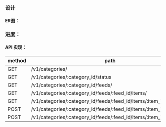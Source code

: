 ### 设计
#### ER图：

### 进度：
#### API 实现：
method|path|finish
-|-|-
GET|/v1/categories/|[x]
GET|/v1/categories/:category_id/status|[x]
GET|/v1/categories/:category_id/feeds/|[x]
GET|/v1/categories/:category_id/feeds/:feed_id/items/|[x]
GET|/v1/categories/:category_id/feeds/:feed_id/items/:item_id/|[x]
POST|/v1/categories/:category_id/feeds/:feed_id/items/:item_id/read|[]
POST|/v1/categories/:category_id/feeds/:feed_id/items/:item_id/collection|[]
